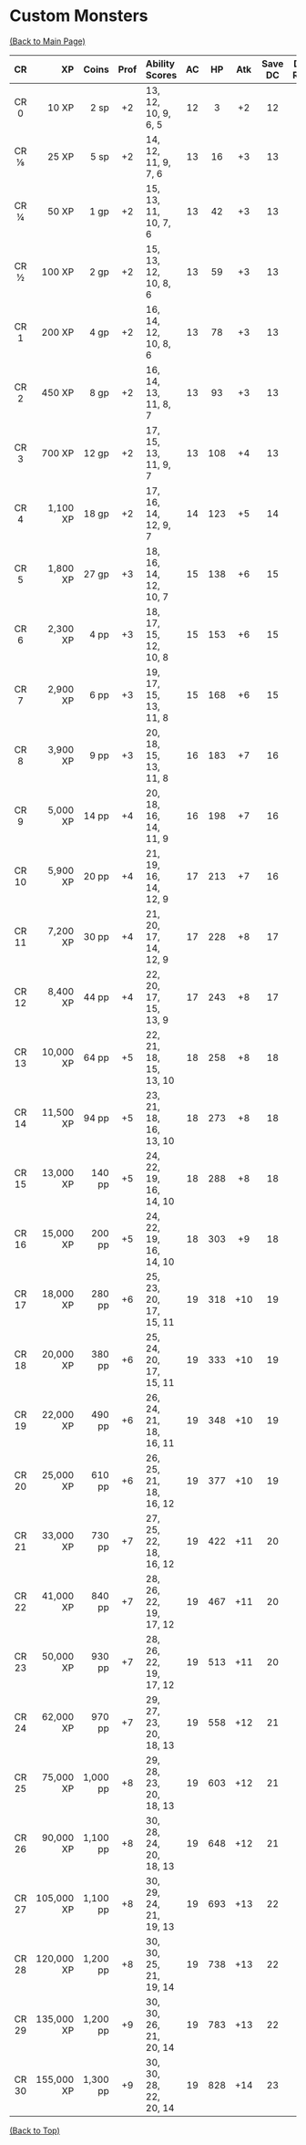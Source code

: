 # Custom Monsters

[(Back to Main Page)](../../#)

|  CR   |         XP |    Coins | Prof  | Ability Scores         |  AC   |  HP   |  Atk  | Save DC | Dmg / Round |
| :---: | ---------: | -------: | :---: | :--------------------- | :---: | :---: | :---: | :-----: | :---------: |
| CR 0  |      10 XP |     2 sp |  +2   | 13, 12, 10,  9,  6,  5 |  12   |    3  |   +2  |   12    |   1 |
| CR ⅛  |      25 XP |     5 sp |  +2   | 14, 12, 11,  9,  7,  6 |  13   |   16  |   +3  |   13    |   2 |
| CR ¼  |      50 XP |     1 gp |  +2   | 15, 13, 11, 10,  7,  6 |  13   |   42  |   +3  |   13    |   4 |
| CR ½  |     100 XP |     2 gp |  +2   | 15, 13, 12, 10,  8,  6 |  13   |   59  |   +3  |   13    |   7 |
| CR 1  |     200 XP |     4 gp |  +2   | 16, 14, 12, 10,  8,  6 |  13   |   78  |   +3  |   13    |  11 |
| CR 2  |     450 XP |     8 gp |  +2   | 16, 14, 13, 11,  8,  7 |  13   |   93  |   +3  |   13    |  17 |
| CR 3  |     700 XP |    12 gp |  +2   | 17, 15, 13, 11,  9,  7 |  13   |  108  |   +4  |   13    |  23 |
| CR 4  |   1,100 XP |    18 gp |  +2   | 17, 16, 14, 12,  9,  7 |  14   |  123  |   +5  |   14    |  29 |
| CR 5  |   1,800 XP |    27 gp |  +3   | 18, 16, 14, 12, 10,  7 |  15   |  138  |   +6  |   15    |  35 |
| CR 6  |   2,300 XP |     4 pp |  +3   | 18, 17, 15, 12, 10,  8 |  15   |  153  |   +6  |   15    |  41 |
| CR 7  |   2,900 XP |     6 pp |  +3   | 19, 17, 15, 13, 11,  8 |  15   |  168  |   +6  |   15    |  47 |
| CR 8  |   3,900 XP |     9 pp |  +3   | 20, 18, 15, 13, 11,  8 |  16   |  183  |   +7  |   16    |  53 |
| CR 9  |   5,000 XP |    14 pp |  +4   | 20, 18, 16, 14, 11,  9 |  16   |  198  |   +7  |   16    |  59 |
| CR 10 |   5,900 XP |    20 pp |  +4   | 21, 19, 16, 14, 12,  9 |  17   |  213  |   +7  |   16    |  65 |
| CR 11 |   7,200 XP |    30 pp |  +4   | 21, 20, 17, 14, 12,  9 |  17   |  228  |   +8  |   17    |  71 |
| CR 12 |   8,400 XP |    44 pp |  +4   | 22, 20, 17, 15, 13,  9 |  17   |  243  |   +8  |   17    |  77 |
| CR 13 |  10,000 XP |    64 pp |  +5   | 22, 21, 18, 15, 13, 10 |  18   |  258  |   +8  |   18    |  83 |
| CR 14 |  11,500 XP |    94 pp |  +5   | 23, 21, 18, 16, 13, 10 |  18   |  273  |   +8  |   18    |  89 |
| CR 15 |  13,000 XP |   140 pp |  +5   | 24, 22, 19, 16, 14, 10 |  18   |  288  |   +8  |   18    |  95 |
| CR 16 |  15,000 XP |   200 pp |  +5   | 24, 22, 19, 16, 14, 10 |  18   |  303  |   +9  |   18    | 101 |
| CR 17 |  18,000 XP |   280 pp |  +6   | 25, 23, 20, 17, 15, 11 |  19   |  318  |  +10  |   19    | 107 |
| CR 18 |  20,000 XP |   380 pp |  +6   | 25, 24, 20, 17, 15, 11 |  19   |  333  |  +10  |   19    | 113 |
| CR 19 |  22,000 XP |   490 pp |  +6   | 26, 24, 21, 18, 16, 11 |  19   |  348  |  +10  |   19    | 119 |
| CR 20 |  25,000 XP |   610 pp |  +6   | 26, 25, 21, 18, 16, 12 |  19   |  377  |  +10  |   19    | 131 |
| CR 21 |  33,000 XP |   730 pp |  +7   | 27, 25, 22, 18, 16, 12 |  19   |  422  |  +11  |   20    | 149 |
| CR 22 |  41,000 XP |   840 pp |  +7   | 28, 26, 22, 19, 17, 12 |  19   |  467  |  +11  |   20    | 167 |
| CR 23 |  50,000 XP |   930 pp |  +7   | 28, 26, 22, 19, 17, 12 |  19   |  513  |  +11  |   20    | 185 |
| CR 24 |  62,000 XP |   970 pp |  +7   | 29, 27, 23, 20, 18, 13 |  19   |  558  |  +12  |   21    | 203 |
| CR 25 |  75,000 XP | 1,000 pp |  +8   | 29, 28, 23, 20, 18, 13 |  19   |  603  |  +12  |   21    | 221 |
| CR 26 |  90,000 XP | 1,100 pp |  +8   | 30, 28, 24, 20, 18, 13 |  19   |  648  |  +12  |   21    | 239 |
| CR 27 | 105,000 XP | 1,100 pp |  +8   | 30, 29, 24, 21, 19, 13 |  19   |  693  |  +13  |   22    | 257 |
| CR 28 | 120,000 XP | 1,200 pp |  +8   | 30, 30, 25, 21, 19, 14 |  19   |  738  |  +13  |   22    | 275 |
| CR 29 | 135,000 XP | 1,200 pp |  +9   | 30, 30, 26, 21, 20, 14 |  19   |  783  |  +13  |   22    | 293 |
| CR 30 | 155,000 XP | 1,300 pp |  +9   | 30, 30, 28, 22, 20, 14 |  19   |  828  |  +14  |   23    | 311 |

[(Back to Top)](#)
